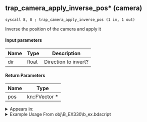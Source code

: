 ## trap_camera_apply_inverse_pos* (camera)

`syscall 8, 8 ; trap_camera_apply_inverse_pos (1 in, 1 out)`

Inverse the position of the camera and apply it

#### Input parameters
| Name | Type | Description
|------|------|------------
| dir   | float   | Direction to invert?


#### Return Parameters
| Name | Type
|------|-----
| pos   | kn::FVector *   


<details>
	<summary>Appears in:</summary>
| filename | Entity (obj)
|----------|-------------
| obj\B_EX330\b_ex.bdscript       | ((F) Xemnas’s dragon (Flying))          

</details>

<details>
	<summary>Example Usage From obj\B_EX330\b_ex.bdscript</summary>
```plaintext
L5355:
 pushFromFSpVal 64
 eqz 
 jz L5496
 syscall 1, 3 ; trap_sysobj_player (0 in, 1 out)
 memcpyToSp 16, 48
 pushFromPSp 48
 syscall 1, 147 ; trap_obj_pos (1 in, 1 out)
 memcpyToSp 16, 64
 pushFromPSp 64
 memcpyToSp 16, 32
 pushFromPSp 32
 pushImm 12
 add 
 pushImmf 1
 memcpy 0
 pushFromPSp 32
 syscall 8, 8 ; trap_camera_apply_inverse_pos (1 in, 1 out)
 memcpyToSp 16, 48
 pushFromPSp 48
 memcpyToSp 16, 32
 pushFromPSp 32
 memcpyToSp 16, 16
 pushFromPSp 16
 pushImm 8
 add 
 pushImmf 0
 memcpy 0
 pushFromPSp 16
 syscall 0, 7 ; trap_vector_normalize (1 in, 1 out)
 drop 
 pushFromPSp 16
 pushImmf -800
 syscall 0, 36 ; trap_vector_mul (2 in, 1 out)
 memcpyToSp 16, 48
 pushFromPSp 48
 memcpyToSp 16, 16
 pushFromPSp 32
 pushFromPSp 16
 syscall 0, 4 ; trap_vector_add (2 in, 1 out)
 memcpyToSp 16, 48
 pushFromPSp 48
 memcpyToSp 16, 32
 pushFromPSp 32
 pushImm 8
 add 
 pushImmf 2000
 memcpy 0
 pushFromPSp 32
 pushImm 12
 add 
 pushImmf 1
 memcpy 0
 pushFromPSp 32
 syscall 1, 252 ; trap_camera_apply_pos (1 in, 1 out)
 memcpyToSp 16, 48
 pushFromPSp 48
 memcpyToSp 16, 32
 pushFromPSpVal 0
 pushFromPSp 32
 pushFromFSp 4
 gosub 16, L5497
 drop 
 pushImmf 30
 gosub 16, L193
 jmp L5355
```
</details>

